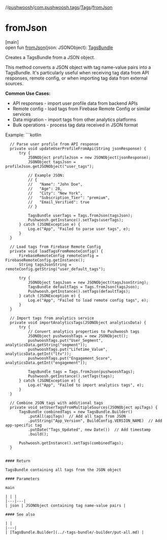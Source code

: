 //[pushwoosh](../../../index.md)/[com.pushwoosh.tags](../index.md)/[Tags](index.md)/[fromJson](from-json.md)

# fromJson

[main]\
open fun [fromJson](from-json.md)(json: JSONObject): [TagsBundle](../-tags-bundle/index.md)

Creates a TagsBundle from a JSON object. 

 This method converts a JSON object with tag name-value pairs into a TagsBundle. It's particularly useful when receiving tag data from API responses, remote config, or when importing tag data from external sources. 

**Common Use Cases:**

- API responses - import user profile data from backend APIs
- Remote config - load tags from Firebase Remote Config or similar services
- Data migration - import tags from other analytics platforms
- Bulk operations - process tag data received in JSON format

 Example: ```kotlin

	  // Parse user profile from API response
	  private void updateUserProfileFromApi(String jsonResponse) {
	      try {
	          JSONObject profileJson = new JSONObject(jsonResponse);
	          JSONObject tagsJson = profileJson.getJSONObject("user_tags");
	
	          // Example JSON:
	          // {
	          //   "Name": "John Doe",
	          //   "Age": 28,
	          //   "City": "New York",
	          //   "Subscription_Tier": "premium",
	          //   "Email_Verified": true
	          // }
	
	          TagsBundle userTags = Tags.fromJson(tagsJson);
	          Pushwoosh.getInstance().setTags(userTags);
	      } catch (JSONException e) {
	          Log.e("App", "Failed to parse user tags", e);
	      }
	  }
	
	  // Load tags from Firebase Remote Config
	  private void loadTagsFromRemoteConfig() {
	      FirebaseRemoteConfig remoteConfig = FirebaseRemoteConfig.getInstance();
	      String tagsJsonString = remoteConfig.getString("user_default_tags");
	
	      try {
	          JSONObject tagsJson = new JSONObject(tagsJsonString);
	          TagsBundle defaultTags = Tags.fromJson(tagsJson);
	          Pushwoosh.getInstance().setTags(defaultTags);
	      } catch (JSONException e) {
	          Log.e("App", "Failed to load remote config tags", e);
	      }
	  }
	
	  // Import tags from analytics service
	  private void importAnalyticsTags(JSONObject analyticsData) {
	      try {
	          // Convert analytics properties to Pushwoosh tags
	          JSONObject pushwooshTags = new JSONObject();
	          pushwooshTags.put("User_Segment", analyticsData.getString("segment"));
	          pushwooshTags.put("Lifetime_Value", analyticsData.getInt("ltv"));
	          pushwooshTags.put("Engagement_Score", analyticsData.getInt("engagement"));
	
	          TagsBundle tags = Tags.fromJson(pushwooshTags);
	          Pushwoosh.getInstance().setTags(tags);
	      } catch (JSONException e) {
	          Log.e("App", "Failed to import analytics tags", e);
	      }
	  }
	
	  // Combine JSON tags with additional tags
	  private void setUserTagsFromMultipleSources(JSONObject apiTags) {
	      TagsBundle combinedTags = new TagsBundle.Builder()
	          .putAll(apiTags)  // Add all tags from JSON
	          .putString("App_Version", BuildConfig.VERSION_NAME)  // Add app-specific tag
	          .putDate("Tags_Updated", new Date())  // Add timestamp
	          .build();
	
	      Pushwoosh.getInstance().setTags(combinedTags);
	  }
	
```

#### Return

TagsBundle containing all tags from the JSON object

#### Parameters

main

| | |
|---|---|
| json | JSONObject containing tag name-value pairs |

#### See also

| |
|---|
| [TagsBundle.Builder](../-tags-bundle/-builder/put-all.md) |
